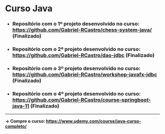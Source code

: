 # Curso Java

- ### Repositório com o 1º projeto desenvolvido no curso: https://github.com/Gabriel-RCastro/chess-system-java/ (Finalizado)

- ### Repositório com o 2º projeto desenvolvido no curso: https://github.com/Gabriel-RCastro/dao-jdbc (Finalizado)

- ### Repositório com o 3º projeto desenvolvido no curso: https://github.com/Gabriel-RCastro/workshop-javafx-jdbc (Finalizado)

- ### Repositório com o 4º projeto desenvolvido no curso: https://github.com/Gabriel-RCastro/course-springboot-java-11 (Finalizado)

---
**-> Compre o curso: https://www.udemy.com/course/java-curso-completo/**